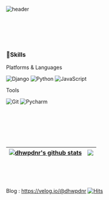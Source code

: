 ![header](https://capsule-render.vercel.app/api?type=wave&color=auto&height=300&section=header&text=OH%20JE%20UK&fontSize=90)

<br/>
<br/>
<br/>
<br/>

### 📝Skills
Platforms & Languages

![Django](https://img.shields.io/badge/Django-092E20.svg?style=for-the-badge&logo=Django&logoColor=white)
![Python](https://img.shields.io/badge/Python-3776AB.svg?style=for-the-badge&logo=Python&logoColor=white)
![JavaScript](https://img.shields.io/badge/JavaScript-7DF1E?style=for-the-badge&logo=JavaScript&logoColor=white)

Tools

![Git](https://img.shields.io/badge/Git-F05032?style=for-the-badge&logo=Git&logoColor=white)
![Pycharm](https://img.shields.io/badge/Pycharm-000000?style=for-the-badge&logo=Pycharm&logoColor=white)

</br>
</br>
</br>
</br>
</br>

<div align="center">

  | <a href="https://github-readme-stats.vercel.app/api?username=dhwpdnr&show_icons=true&theme=gruvbox"><img align="center" src="https://github-readme-stats.vercel.app/api?username=dhwpdnr&show_icons=true&theme=gruvbox&hide_border=true" alt="dhwpdnr's github stats" /></a> | <a href="https://github.com/anuraghazra/github-readme-stats"><img align="center" src="https://github-readme-stats.vercel.app/api/top-langs/?username=dhwpdnr&layout=compact&theme=gruvbox&hide_border=true" /></a> |
| ------------- | ------------- |

</div>
<br/>
<br/>
<br/>

Blog : https://velog.io/@dhwpdnr
[![Hits](https://hits.seeyoufarm.com/api/count/incr/badge.svg?url=https%3A%2F%2Fgithub.com%2Fdhwpdnr&count_bg=%2379C83D&title_bg=%23555555&icon=&icon_color=%23E7E7E7&title=hits&edge_flat=false)](https://hits.seeyoufarm.com)
